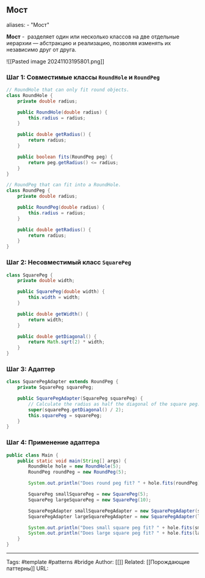 ## Мост

aliases: 
	- "Мост"

**Мост** -  разделяет один или несколько классов на две отдельные иерархии — абстракцию и реализацию, позволяя изменять их независимо друг от друга.

![[Pasted image 20241103195801.png]]

### Шаг 1: Совместимые классы `RoundHole` и `RoundPeg`
```java
// RoundHole that can only fit round objects.
class RoundHole {
    private double radius;

    public RoundHole(double radius) {
        this.radius = radius;
    }

    public double getRadius() {
        return radius;
    }

    public boolean fits(RoundPeg peg) {
        return peg.getRadius() <= radius;
    }
}

// RoundPeg that can fit into a RoundHole.
class RoundPeg {
    private double radius;

    public RoundPeg(double radius) {
        this.radius = radius;
    }

    public double getRadius() {
        return radius;
    }
}
```

### Шаг 2: Несовместимый класс `SquarePeg`

```java
class SquarePeg {
    private double width;

    public SquarePeg(double width) {
        this.width = width;
    }

    public double getWidth() {
        return width;
    }

    public double getDiagonal() {
        return Math.sqrt(2) * width;
    }
}

```

### Шаг 3: Адаптер

```java
class SquarePegAdapter extends RoundPeg {
    private SquarePeg squarePeg;

    public SquarePegAdapter(SquarePeg squarePeg) {
        // Calculate the radius as half the diagonal of the square peg.
        super(squarePeg.getDiagonal() / 2);
        this.squarePeg = squarePeg;
    }
}
```

### Шаг 4: Применение адаптера

```java
public class Main {
    public static void main(String[] args) {
        RoundHole hole = new RoundHole(5);
        RoundPeg roundPeg = new RoundPeg(5);

        System.out.println("Does round peg fit? " + hole.fits(roundPeg)); // true

        SquarePeg smallSquarePeg = new SquarePeg(5);
        SquarePeg largeSquarePeg = new SquarePeg(10);

        SquarePegAdapter smallSquarePegAdapter = new SquarePegAdapter(smallSquarePeg);
        SquarePegAdapter largeSquarePegAdapter = new SquarePegAdapter(largeSquarePeg);

        System.out.println("Does small square peg fit? " + hole.fits(smallSquarePegAdapter)); // true
        System.out.println("Does large square peg fit? " + hole.fits(largeSquarePegAdapter)); // false
    }
}
```




---
Tags: #template #patterns #bridge
Author: [[]]
Related: [[Порождающие паттерны]]
URL: 